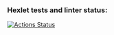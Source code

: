 ### Hexlet tests and linter status:
[![Actions Status](https://github.com/Evgeny111111/frontend-project-11/actions/workflows/hexlet-check.yml/badge.svg)](https://github.com/Evgeny111111/frontend-project-11/actions)